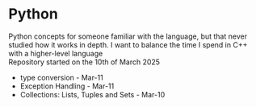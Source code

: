 # Python

Python concepts for someone familiar with the language, 
but that never studied how it works in depth. I want to
balance the time I spend in C++ with a higher-level
language  
Repository started on the 10th of March 2025


- type conversion - Mar-11
- Exception Handling - Mar-11
- Collections: Lists, Tuples and Sets - Mar-10